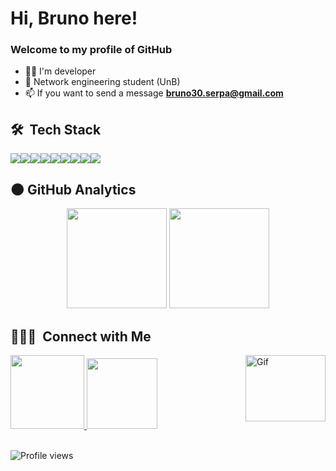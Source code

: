 <h1>Hi, Bruno here!</h1>

### Welcome to my profile of GitHub

- 🧑‍💻 I'm developer
- 📘 Network engineering student (UnB)
- 📫 If you want to send a message  **bruno30.serpa@gmail.com**

## 🛠 &nbsp;Tech Stack 

<div style="display: flex">
  <img src="https://skillicons.dev/icons?i=html"/>
  <img src="https://skillicons.dev/icons?i=css"/>
  <img src="https://skillicons.dev/icons?i=js"/>
  <img src="https://skillicons.dev/icons?i=electron"/>
  <img src="https://skillicons.dev/icons?i=cpp"/>
  <img src="https://skillicons.dev/icons?i=ps"/>
  <img src="https://skillicons.dev/icons?i=ai"/>
  <img src="https://skillicons.dev/icons?i=figma"/>
  <img src="https://skillicons.dev/icons?i=gamemakerstudio"/>
</div>

## :new_moon: GitHub Analytics

<div align="center">
  <img height="160em" src="https://github-readme-stats.vercel.app/api?username=Bruno-serpa&show_icons=true&theme=transparent&&rank_icon=github&custom_title=Bruno-Serpa"/>
  <img height="160em" src="https://github-readme-stats.vercel.app/api/top-langs/?username=Bruno-serpa&layout=compact&theme=transparent"/>
</div>

## 👨🏻‍💼 &nbsp;Connect with Me

<div display="flex" gap="30px">

  <a href="https://www.linkedin.com/in/bruno-serpa-491108281/" target="_blank" rel="external" alt="Linkedin">
  <img width="118px" src="https://img.shields.io/badge/LinkedIn-0077B5?style=for-the-badge&logo=linkedin&logoColor=white"/> 
  </a>
  <a href="mailto:bruno30.serpa@gmail.com" target="_blank" rel="external" alt="Gmail">
  <img width="113px" src="https://img.shields.io/badge/Gmail-D14836?style=for-the-badge&logo=gmail&logoColor=white"/> 
  </a>

  <img align="right" alt="Gif" height="106" width="128" src="https://static.wixstatic.com/media/9affd1_c418a4df42c847e08424f4e6dd149a90~mv2.gif" />
</div>

<br>
<p align="left"> 
<img src="https://komarev.com/ghpvc/?username=Bruno-Serpa&color=blue" alt="Profile views" /> 
</p>
